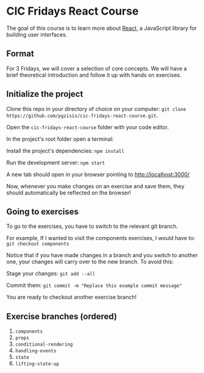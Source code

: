 # CIC Fridays React Course

The goal of this course is to learn more about [React](https://reactjs.org/), a JavaScript library for building user interfaces.

## Format

For 3 Fridays, we will cover a selection of core concepts. We will have a brief theoretical introduction and follow it up with hands on exercises.

## Initialize the project

Clone this repo in your directory of choice on your computer: `git clone https://github.com/pgzisis/cic-fridays-react-course.git`.

Open the `cic-fridays-react-course` folder with your code editor.

In the project's root folder open a terminal:

Install the project's dependencies: `npm install`

Run the development server: `npm start`

A new tab should open in your browser pointing to [http://localhost:3000/](http://localhost:3000/)

Now, whenever you make changes on an exercise and save them, they should automatically be reflected on the browser!

## Going to exercises

To go to the exercises, you have to switch to the relevant git branch.

For example, If I wanted to visit the components exercises, I would have to: `git checkout components`

Notice that if you have made changes in a branch and you switch to another one, your changes will carry over to the new branch. To avoid this:

Stage your changes: `git add --all`

Commit them: `git commit -m "Replace this example commit message"`

You are ready to checkout another exercise branch!

## Exercise branches (ordered)

1. `components`
2. `props`
3. `conditional-rendering`
4. `handling-events`
5. `state`
6. `lifting-state-up`